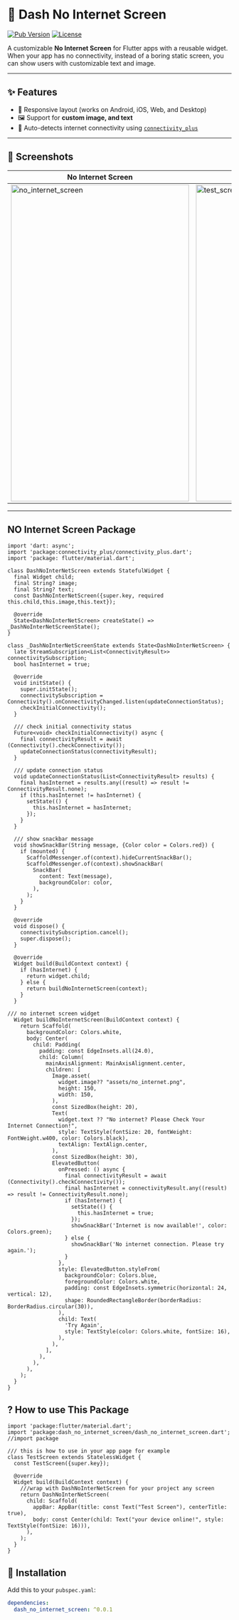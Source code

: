 # 🚀  Dash No Internet Screen 

[![Pub Version](https://img.shields.io/pub/v/yourpackage-name.svg)](link)  [![License](https://img.shields.io/badge/license-MIT-blue.svg)](LICENSE)

A customizable **No Internet Screen** for Flutter apps with a reusable widget.  
When your app has no connectivity, instead of a boring static screen, you can show users with customizable text and image.

---

## ✨ Features
- 📱 Responsive layout (works on Android, iOS, Web, and Desktop)  
- 🖼️ Support for **custom image, and text**  
- 🔌 Auto-detects internet connectivity using [`connectivity_plus`](https://pub.dev/packages/connectivity_plus)  

---

## 📸 Screenshots
| No Internet Screen | Example Screen |
|--------------------|----------------|
| <img width="400" height="711" alt="no_internet_screen" src="https://github.com/user-attachments/assets/ca0139af-c384-4a61-af21-5a8568268ea8" /> | <img width="400" height="711" alt="test_screen" src="https://github.com/user-attachments/assets/a88c3f40-e99d-465e-9df5-725b61900265" /> |

---

## NO Internet Screen Package
```
import 'dart: async';
import 'package:connectivity_plus/connectivity_plus.dart';
import 'package: flutter/material.dart';

class DashNoInterNetScreen extends StatefulWidget {
  final Widget child;
  final String? image;
  final String? text;
  const DashNoInterNetScreen({super.key, required this.child,this.image,this.text});

  @override
  State<DashNoInterNetScreen> createState() => _DashNoInterNetScreenState();
}

class _DashNoInterNetScreenState extends State<DashNoInterNetScreen> {
  late StreamSubscription<List<ConnectivityResult>> connectivitySubscription;
  bool hasInternet = true;

  @override
  void initState() {
    super.initState();
    connectivitySubscription = Connectivity().onConnectivityChanged.listen(updateConnectionStatus);
    checkInitialConnectivity();
  }
  
  /// check initial connectivity status
  Future<void> checkInitialConnectivity() async {
    final connectivityResult = await (Connectivity().checkConnectivity());
    updateConnectionStatus(connectivityResult);
  }

  /// update connection status
  void updateConnectionStatus(List<ConnectivityResult> results) {
    final hasInternet = results.any((result) => result != ConnectivityResult.none);
    if (this.hasInternet != hasInternet) {
      setState(() {
        this.hasInternet = hasInternet;
      });
    }
  }

  /// show snackbar message
  void showSnackBar(String message, {Color color = Colors.red}) {
    if (mounted) {
      ScaffoldMessenger.of(context).hideCurrentSnackBar();
      ScaffoldMessenger.of(context).showSnackBar(
        SnackBar(
          content: Text(message),
          backgroundColor: color,
        ),
      );
    }
  }
  
  @override
  void dispose() {
    connectivitySubscription.cancel();
    super.dispose();
  }

  @override
  Widget build(BuildContext context) {
    if (hasInternet) {
      return widget.child;
    } else {
      return buildNoInternetScreen(context);
    }
  }
  
/// no internet screen widget 
  Widget buildNoInternetScreen(BuildContext context) {
    return Scaffold(
      backgroundColor: Colors.white,
      body: Center(
        child: Padding(
          padding: const EdgeInsets.all(24.0),
          child: Column(
            mainAxisAlignment: MainAxisAlignment.center,
            children: [
              Image.asset(
                widget.image?? "assets/no_internet.png",
                height: 150,
                width: 150,
              ),
              const SizedBox(height: 20),
              Text(
                widget.text ?? "No internet? Please Check Your Internet Connection!",
                style: TextStyle(fontSize: 20, fontWeight: FontWeight.w400, color: Colors.black),
                textAlign: TextAlign.center,
              ),
              const SizedBox(height: 30),
              ElevatedButton(
                onPressed: () async {
                  final connectivityResult = await (Connectivity().checkConnectivity());
                  final hasInternet = connectivityResult.any((result) => result != ConnectivityResult.none);
                  if (hasInternet) {
                    setState(() {
                      this.hasInternet = true;
                    });
                    showSnackBar('Internet is now available!', color: Colors.green);
                  } else {
                    showSnackBar('No internet connection. Please try again.');
                  }
                },
                style: ElevatedButton.styleFrom(
                  backgroundColor: Colors.blue,
                  foregroundColor: Colors.white,
                  padding: const EdgeInsets.symmetric(horizontal: 24, vertical: 12),
                  shape: RoundedRectangleBorder(borderRadius: BorderRadius.circular(30)),
                ),
                child: Text(
                  'Try Again',
                  style: TextStyle(color: Colors.white, fontSize: 16),
                ),
              ),
            ],
          ),
        ),
      ),
    );
  }
}

```

## ? How to use This Package
```
import 'package:flutter/material.dart';
import 'package:dash_no_internet_screen/dash_no_internet_screen.dart'; //import package

/// this is how to use in your app page for example
class TestScreen extends StatelessWidget {
  const TestScreen({super.key});

  @override
  Widget build(BuildContext context) {
    ///wrap with DashNoInterNetScreen for your project any screen
    return DashNoInterNetScreen(
      child: Scaffold(
        appBar: AppBar(title: const Text("Test Screen"), centerTitle: true),
        body: const Center(child: Text("your device online!", style: TextStyle(fontSize: 16))),
      ),
    );
  }
}
```


## 🚀 Installation

Add this to your `pubspec.yaml`:

```yaml
dependencies:
  dash_no_internet_screen: ^0.0.1
